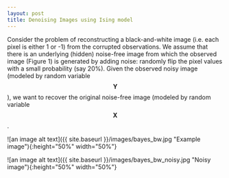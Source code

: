 ```yaml
---
layout: post
title: Denoising Images using Ising model
---
```

Consider the problem of reconstructing a black-and-white image (i.e. each pixel is either 1 or -1) from the corrupted observations. 
We assume that there is an underlying (hidden) noise-free image from which the observed image (Figure 1) is generated by adding noise: randomly flip the pixel values with a small probability (say 20%). Given the observed noisy image (modeled by random variable $$\textbf{Y}$$), we want to recover the original noise-free image (modeled by random variable $$\textbf{X}$$. 

![an image alt text]({{ site.baseurl }}/images/bayes_bw.jpg "Example image"){:height="50%" width="50%"}

![an image alt text]({{ site.baseurl }}/images/bayes_bw_noisy.jpg "Noisy image"){:height="50%" width="50%"}
